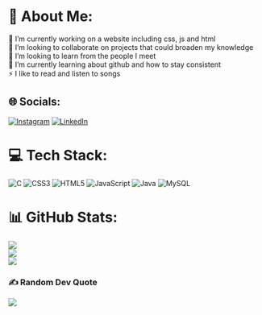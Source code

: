 # 💫 About Me:
🔭 I’m currently working on a website including css, js and html<br>👯 I’m looking to collaborate on projects that could broaden my knowledge <br>🤝 I’m looking to learn from the people I meet<br>🌱 I’m currently learning about github and how to stay consistent <br>⚡ I like to read and listen to songs


## 🌐 Socials:
[![Instagram](https://img.shields.io/badge/Instagram-%23E4405F.svg?logo=Instagram&logoColor=white)](https://instagram.com/cha) [![LinkedIn](https://img.shields.io/badge/LinkedIn-%230077B5.svg?logo=linkedin&logoColor=white)](www.linkedin.com/in/chandrajyothi-biju-bb7a77293) 

# 💻 Tech Stack:
![C](https://img.shields.io/badge/c-%2300599C.svg?style=for-the-badge&logo=c&logoColor=white) ![CSS3](https://img.shields.io/badge/css3-%231572B6.svg?style=for-the-badge&logo=css3&logoColor=white) ![HTML5](https://img.shields.io/badge/html5-%23E34F26.svg?style=for-the-badge&logo=html5&logoColor=white) ![JavaScript](https://img.shields.io/badge/javascript-%23323330.svg?style=for-the-badge&logo=javascript&logoColor=%23F7DF1E) ![Java](https://img.shields.io/badge/java-%23ED8B00.svg?style=for-the-badge&logo=openjdk&logoColor=white) ![MySQL](https://img.shields.io/badge/mysql-4479A1.svg?style=for-the-badge&logo=mysql&logoColor=white)
# 📊 GitHub Stats:
![](https://github-readme-stats.vercel.app/api?username=chandrajyothi05&theme=dark&hide_border=true&include_all_commits=true&count_private=false)<br/>
![](https://github-readme-streak-stats.herokuapp.com/?user=chandrajyothi05&theme=dark&hide_border=true)<br/>
![](https://github-readme-stats.vercel.app/api/top-langs/?username=chandrajyothi05&theme=dark&hide_border=true&include_all_commits=true&count_private=false&layout=compact)

### ✍️ Random Dev Quote
![](https://quotes-github-readme.vercel.app/api?type=horizontal&theme=dark)

<!-- Proudly created with GPRM ( https://gprm.itsvg.in ) -->
